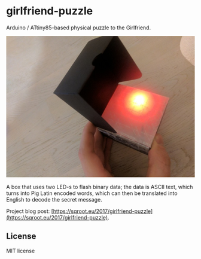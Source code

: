 # girlfriend-puzzle

Arduino / ATtiny85-based physical puzzle to the Girlfriend.

![Puzzle box](box.jpg)

A box that uses two LED-s to flash binary data; the data is ASCII text, which turns into Pig Latin encoded words,
which can then be translated into English to decode the secret message.

Project blog post: [https://sqroot.eu/2017/girlfriend-puzzle](https://sqroot.eu/2017/girlfriend-puzzle).

## License

MIT license
